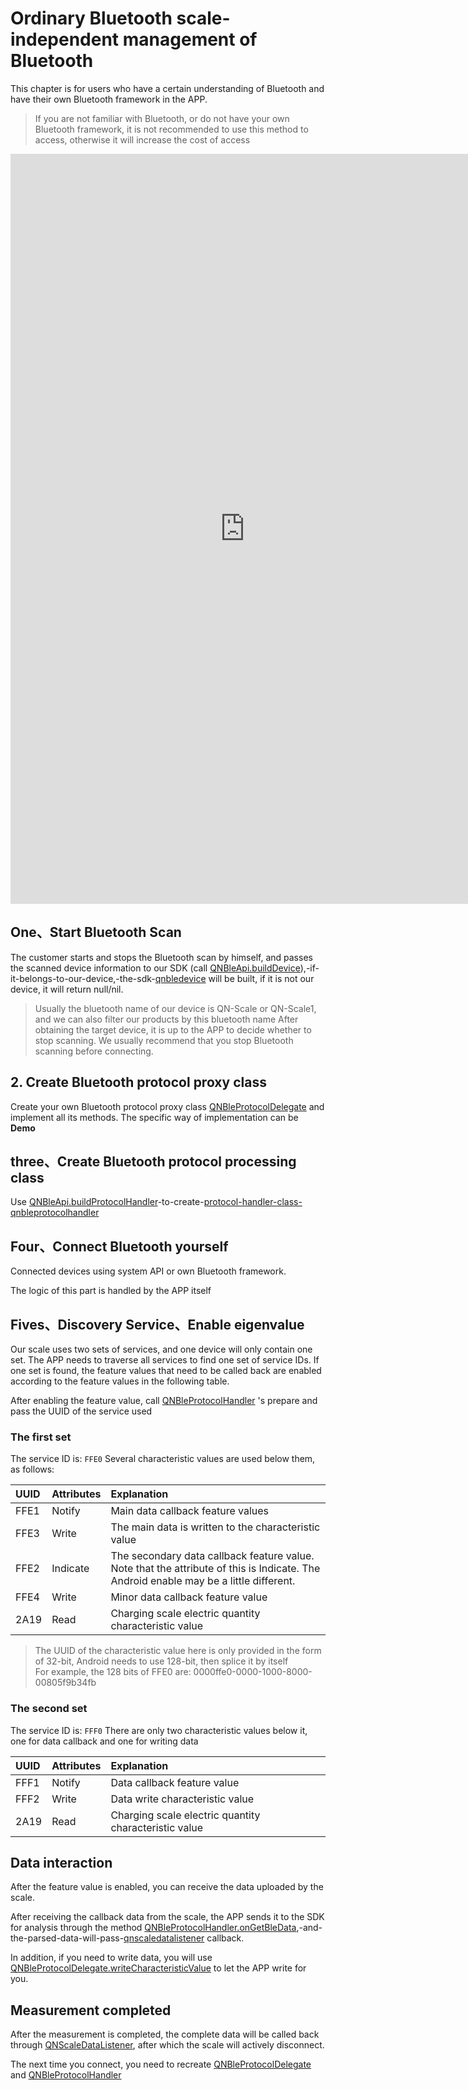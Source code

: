 # Ordinary Bluetooth scale-independent management of Bluetooth

This chapter is for users who have a certain understanding of Bluetooth and have their own Bluetooth framework in the APP.
> If you are not familiar with Bluetooth, or do not have your own Bluetooth framework, it is not recommended to use this method to access, otherwise it will increase the cost of access

<iframe src="https://mermaidjs.github.io/mermaid-live-editor/#/view/eyJjb2RlIjoic2VxdWVuY2VEaWFncmFtIFxucGFydGljaXBhbnQgc2NhbGUgYXMg56ekXG5wYXJ0aWNpcGFudCBhcHAgYXMgQVBQXG5wYXJ0aWNpcGFudCBzZGsgYXMgU0RLXG5cbnNjYWxlLS0-PnNjYWxlOiAg5Lqu5bGP5Y-R6YCB5bm_5pKtXG5hcHAtLT4-YXBwOiAg5omr5o-P5ZGo5Zu05bm_5pKtXG5hcHAtPj5zY2FsZTogIOaJq-aPj-WIsOiuvuWkh1xuYXBwLT4-c2RrOiDosIPnlKhidWlsZERldmljZVxuc2RrLT4-YXBwOiDmnoTlu7pRTkJsZURldmljZVxuYXBwLS0-PmFwcDog5Yik5pat5piv5ZCm5Li655uu5qCH6K6-5aSHXG5hcHAtPj5zZGs6IOiwg-eUqGJ1aWxkUHJvdG9jb2xIYW5kbGVyXG5zZGstPj5hcHA6IOWbnuS8oFFOQmxlUHJvdG90b2xIYW5kbGVyXG5hcHAtPj5zY2FsZTog6L-b6KGM6JOd54mZ6L-e5o6lXG5zY2FsZS0-PmFwcDog6L-e5o6l5oiQ5YqfXG5hcHAtLT4-YXBwOuWPkeeOsOacjeWKoVxuYXBwLS0-PmFwcDog5L2_6IO954m55b6B5YC8XG5hcHAtPj5zZGs66LCD55SoUU5CbGVQcm90b3RvbEhhbmRsZXIucHJlcGFyZVxuc2RrLS0-PnNkazog5Y2P6K6u5aSE55CG57G75Yid5aeL5YyW5a6M5oiQXG5zY2FsZS0-PmFwcDog5Y-R6YCB6JOd54mZ5pWw5o2uXG5hcHAtPj5zZGs6IOiwg-eUqG9uR2V0QmxlRGF0YVxuc2RrLS0-PnNkazog5YiG5p6Q5pWw5o2uXG5zZGstPj5hcHA6IOWbnuS8oOaVsOaNrlxuc2NhbGUtLT4-c2RrOiDmtYvph4_lrozmiJBcbnNkay0-PmFwcDrorqHnrpflubblm57kvKDnqLPlrprmlbDmja5cbnNjYWxlLT4-YXBwOiDmlq3lvIDov57mjqVcbmFwcC0tPj5hcHA6IOWkhOeQhuWSjOaYvuekuuaVsOaNrlxuXG4iLCJtZXJtYWlkIjp7InRoZW1lIjoiZGVmYXVsdCJ9fQ"  frameborder=0 width=750 height=1200></iframe>

## One、Start Bluetooth Scan

The customer starts and stops the Bluetooth scan by himself, and passes the scanned device information to our SDK (call [QNBleApi.buildDevice](../api/QNBleApi.md#builddevice)),-if-it-belongs-to-our-device,-the-sdk-[qnbledevice](../api/qnbledevice.md) will be built, if it is not our device, it will return null/nil.
> Usually the bluetooth name of our device is QN-Scale or QN-Scale1, and we can also filter our products by this bluetooth name
> After obtaining the target device, it is up to the APP to decide whether to stop scanning. We usually recommend that you stop Bluetooth scanning before connecting.

## 2. Create Bluetooth protocol proxy class

Create your own Bluetooth protocol proxy class [QNBleProtocolDelegate](../api/QNBleProtocolDelegate.md) and implement all its methods. The specific way of implementation can be **Demo**

## three、Create Bluetooth protocol processing class

Use [QNBleApi.buildProtocolHandler](../api/QNBleApi.md#buildprotocolhandler)-to-create-[protocol-handler-class-qnbleprotocolhandler](../api/qnbleprotocolhandler.md)

## Four、Connect Bluetooth yourself

Connected devices using system API or own Bluetooth framework.

The logic of this part is handled by the APP itself

## Fives、Discovery Service、Enable eigenvalue

Our scale uses two sets of services, and one device will only contain one set. The APP needs to traverse all services to find one set of service IDs. If one set is found, the feature values that need to be called back are enabled according to the feature values in the following table.

After enabling the feature value, call [QNBleProtocolHandler](../api/QNBleProtocolHandler.md) 's prepare and pass the UUID of the service used

### The first set
The service ID is: `FFE0`
Several characteristic values are used below them, as follows:

|UUID|Attributes|Explanation|
|:--|:--|:--|
|FFE1|Notify|Main data callback feature values
|FFE3|Write|The main data is written to the characteristic value
|FFE2|Indicate|The secondary data callback feature value. Note that the attribute of this is Indicate. The Android enable may be a little different.|
|FFE4|Write|Minor data callback feature value|
|2A19|Read|Charging scale electric quantity characteristic value|
> The UUID of the characteristic value here is only provided in the form of 32-bit, Android needs to use 128-bit, then splice it by itself<br/>
> For example, the 128 bits of FFE0 are: 0000ffe0-0000-1000-8000-00805f9b34fb

### The second set
The service ID is: `FFF0`
There are only two characteristic values below it, one for data callback and one for writing data

|UUID|Attributes|Explanation|
|:--|:--|:--|
|FFF1|Notify|Data callback feature value
|FFF2|Write|Data write characteristic value
|2A19|Read|Charging scale electric quantity characteristic value|

## Data interaction

After the feature value is enabled, you can receive the data uploaded by the scale.

After receiving the callback data from the scale, the APP sends it to the SDK for analysis through the method [QNBleProtocolHandler.onGetBleData](../api/QNBleProtocolHandler.md#ongetbledata),-and-the-parsed-data-will-pass-[qnscaledatalistener](../api/qnscaledatalistener.-md) callback.

In addition, if you need to write data, you will use [QNBleProtocolDelegate.writeCharacteristicValue](../api/QNBleProtocolDelegate.md#writecharacteristicvalue) to let the APP write for you.


## Measurement completed

After the measurement is completed, the complete data will be called back through [QNScaleDataListener](./../api/QNScaleDataListener.md), after which the scale will actively disconnect.

The next time you connect, you need to recreate [QNBleProtocolDelegate](../api/QNBleProtocolDelegate.md) and [QNBleProtocolHandler](../api/QNBleProtocolHandler.md)
